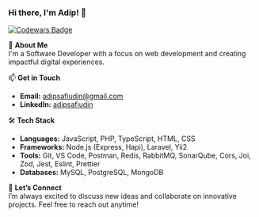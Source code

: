 ### Hi there, I'm Adip! 👋
[![Codewars Badge](https://www.codewars.com/users/adip240499/badges/small)](https://www.codewars.com/users/adip240499)


🚀 **About Me**  
I'm a Software Developer with a focus on web development and creating impactful digital experiences.

📫 **Get in Touch**  
- **Email:** [adipsafiudin@gmail.com](mailto:adipsafiudin@gmail.com)  
- **LinkedIn:** [adipsafiudin](https://www.linkedin.com/in/adip-safiudin/)

🛠️ **Tech Stack**  

- **Languages:** JavaScript, PHP, TypeScript, HTML, CSS  
- **Frameworks:** Node.js (Express, Hapi), Laravel, Yii2  
- **Tools:** Git, VS Code, Postman, Redis, RabbitMQ, SonarQube, Cors, Joi, Zod, Jest, Eslint, Prettier
- **Databases:** MySQL, PostgreSQL, MongoDB  

🤝 **Let’s Connect**  
I’m always excited to discuss new ideas and collaborate on innovative projects. Feel free to reach out anytime!

